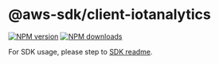 # @aws-sdk/client-iotanalytics

[![NPM version](https://img.shields.io/npm/v/@aws-sdk/client-iotanalytics/beta.svg)](https://www.npmjs.com/package/@aws-sdk/client-iotanalytics)
[![NPM downloads](https://img.shields.io/npm/dm/@aws-sdk/client-iotanalytics.svg)](https://www.npmjs.com/package/@aws-sdk/client-iotanalytics)

For SDK usage, please step to [SDK readme](https://github.com/aws/aws-sdk-js-v3).
